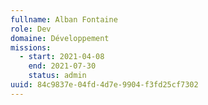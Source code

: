 ```yaml
---
fullname: Alban Fontaine
role: Dev
domaine: Développement
missions:
  - start: 2021-04-08
    end: 2021-07-30
    status: admin
uuid: 84c9837e-04fd-4d7e-9904-f3fd25cf7302
---
```

